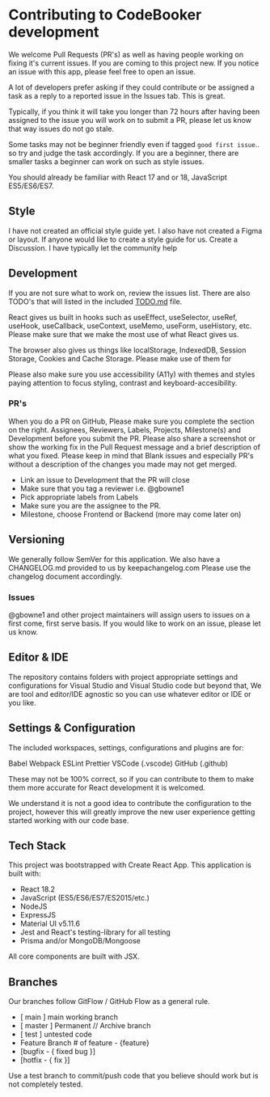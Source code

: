 # Contributing to CodeBooker development

We welcome Pull Requests (PR's) as well as having people working on fixing it's current issues. If you are coming to this project new.
If you notice an issue with this app, please feel free to open an issue.

A lot of developers prefer asking if they could contribute or be assigned a task as a reply to a reported issue in the Issues tab.  This is great.

Typically, if you think it will take you longer than 72 hours after having been assigned to the issue you will work on to submit a PR, please
let us know that way issues do not go stale.

Some tasks may not be beginner friendly even if tagged `good first issue`.. so try and judge the task accordingly.
If you are a beginner, there are smaller tasks a beginner can work on such as style issues.

You should already be familiar with React 17 and or 18, JavaScript ES5/ES6/ES7.

## Style

I have not created an official style guide yet. I also have not created a Figma or layout. If anyone would like to create a style guide for us. Create a Discussion.  I have typically let the community help

## Development

If you are not sure what to work on, review the issues list.  There are also TODO's that will listed in the included [TODO.md](./TODO.md) file.

React gives us built in hooks such as useEffect, useSelector, useRef, useHook, useCallback, useContext, useMemo, useForm, useHistory, etc. Please make sure that we make the most use of what React gives us.

The browser also gives us things like localStorage, IndexedDB, Session Storage, Cookies and Cache Storage.  Please make use of them for 

Please also make sure you use accessibility (A11y) with themes and styles paying attention to focus styling, contrast and keyboard-accesibility.

### PR's

  When you do a PR on GitHub, Please make sure you complete the section on the right.
  Assignees, Reviewers, Labels, Projects, Milestone(s) and Development before you submit the PR.
  Please also share a screenshot or show the working fix in the Pull Request message and a brief description of what you fixed.
  Please keep in mind that Blank issues and especially PR's without a description of the changes you made may not get merged.

- Link an issue to Development that the PR will close
- Make sure that you tag a reviewer i.e. @gbowne1
- Pick appropriate labels from Labels
- Make sure you are the assignee to the PR.
- Milestone, choose Frontend or Backend (more may come later on)

## Versioning

We generally follow SemVer for this application.  We also have a CHANGELOG.md provided to us by keepachangelog.com
Please use the changelog document accordingly.

### Issues

@gbowne1 and other project maintainers will assign users to issues on a first come, first serve basis.
If you would like to work on an issue, please let us know.

## Editor & IDE

The repository contains folders with project appropriate settings and configurations for Visual Studio and Visual Studio code but beyond that, We are tool and editor/IDE agnostic so you can use whatever editor or IDE or you like.

## Settings & Configuration

The included workspaces, settings, configurations and plugins are for:

Babel
Webpack
ESLint
Prettier
VSCode (.vscode)
GitHub (.github)

These may not be 100% correct, so if you can contribute to them to make them more accurate for React development it is welcomed.

We understand it is not a good idea to contribute the configuration to the project, however this will greatly improve the new user experience getting
started working with our code base.

## Tech Stack

 This project was bootstrapped with Create React App.
 This application is built with:

- React 18.2
- JavaScript (ES5/ES6/ES7/ES2015/etc.)
- NodeJS
- ExpressJS
- Material UI v5.11.6
- Jest and React's testing-library for all testing
- Prisma and/or MongoDB/Mongoose

All core components are built with JSX.

## Branches

Our branches follow GitFlow / GitHub Flow as a general rule.

- [ main ] main working branch
- [ master ] Permanent // Archive branch
- [ test ] untested code
- Feature Branch # of feature - {feature}
- [bugfix - { fixed bug }]
- [hotfix - { fix }]

Use a test branch to commit/push code that you believe should work but is not completely tested.
